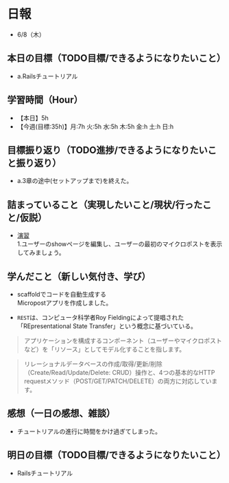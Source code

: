 # 日報
- 6/8（木）

## 本日の目標（TODO目標/できるようになりたいこと）
- a.Railsチュートリアル

## 学習時間（Hour）
- 【本日】5h
- 【今週(目標:35h)】月:7h 火:5h 水:5h 木:5h 金:h 土:h 日:h
<!-- - 【前週まで】(旧) 29h/32h/36h/28h/ (新) -->

## 目標振り返り（TODO進捗/できるようになりたいこと振り返り）
- a.3章の途中(セットアップまで)を終えた。

## 詰まっていること（実現したいこと/現状/行ったこと/仮説）
- [演習](https://railstutorial.jp/chapters/toy_app?version=7.0#sec-exercises_demo_user_has_many_microposts)  
1.ユーザーのshowページを編集し、ユーザーの最初のマイクロポストを表示してみましょう。



<!-- ```
・実現したいこと
・現状
・行ったこと
・仮説
``` -->

## 学んだこと（新しい気付き、学び）
- scaffoldでコードを自動生成する  
Micropostアプリを作成しました。

- `REST`は、コンピュータ科学者Roy Fieldingによって提唱された「REpresentational State Transfer」という概念に基づいている。

>アプリケーションを構成するコンポーネント（ユーザーやマイクロポストなど）を「リソース」としてモデル化することを指します。

>リレーショナルデータベースの作成/取得/更新/削除（Create/Read/Update/Delete: CRUD）操作と、4つの基本的なHTTP requestメソッド（POST/GET/PATCH/DELETE）の両方に対応しています。


<!-- - デプロイ
Railsアプリケーションを本番環境で動作させるための環境変数RAILS_MASTER_KEYを設定します（図 1.41）。keyにはRAILS_MASTER_KEY、Valueにはconfig/master.keyファイルの中身を設定する
入力欄を追加してkeyにはDATABASE_URL、Valueには先ほど作成したデータベースの［Internal Database URL］を設定します -->


## 感想（一日の感想、雑談）
- チュートリアルの進行に時間をかけ過ぎてしまった。

## 明日の目標（TODO目標/できるようになりたいこと）
- Railsチュートリアル

<!-- - 「HTML&CSSとWebデザイン 入門講座」本 -->
<!-- 「JavaScript入門講座」本(～p.111/p.337) -->
<!-- - 「HTML解体新書」本 -->

<!-- - 要件定義 -->
<!-- - 機能要件
- 非機能要件 -->

<!-- - c.移動中などスキマ時間に要件定義事例を読む (釜谷さんが紹介してくださっていた資料) -->
  <!-- - 現時点で難易度が見えていないため、まずは挑戦してみる -->


<!-- #### 残タスク / できるようになりたいこと
- 包括的なWeb技術の基本理解->「プロになるためのWeb技術入門」本
- オリジナルプロダクト制作のテーマ探索
- SRE業務の理解
- 質問する技術の習得 -->

<!-- ##### Ruby
- RuboCopの使用
- 「Rubyの公式リファレンスが読めるようになる本」 -->

<!-- ##### Linux
- 「実践入門」
- 「シェルスクリプト160本ノック」
- 「入門モダンLinux」
- 「Linuxのしくみ」
- 「スーパーユーザーなら知っておくべきLinuxシステムの仕組み」
- 「入門Rust」?
- 仮想化、コンテナ(TenForward)、コンテナオーケストレーション -->
<!-- 
##### SQL
- sqlbplt
- 「達人に学ぶSQL」 -->
